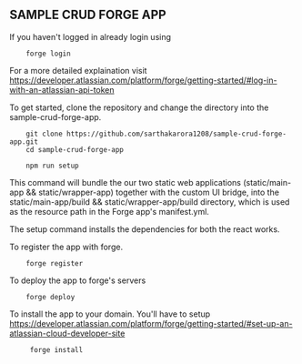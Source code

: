 ## SAMPLE CRUD FORGE APP

If you haven't logged in already login using

```
	forge login
```

For a more detailed explaination visit https://developer.atlassian.com/platform/forge/getting-started/#log-in-with-an-atlassian-api-token

To get started, clone the repository and change the directory into the sample-crud-forge-app.

```
	git clone https://github.com/sarthakarora1208/sample-crud-forge-app.git
	cd sample-crud-forge-app
```

```
	npm run setup
```

This command will bundle the our two static web applications (static/main-app && static/wrapper-app) together with the custom UI bridge, into the static/main-app/build && static/wrapper-app/build directory, which is used as the resource path in the Forge app's manifest.yml.

The setup command installs the dependencies for both the react works.

To register the app with forge.

```
	forge register
```

To deploy the app to forge's servers

```
	forge deploy
```

To install the app to your domain. You'll have to setup https://developer.atlassian.com/platform/forge/getting-started/#set-up-an-atlassian-cloud-developer-site

```
     forge install
```
